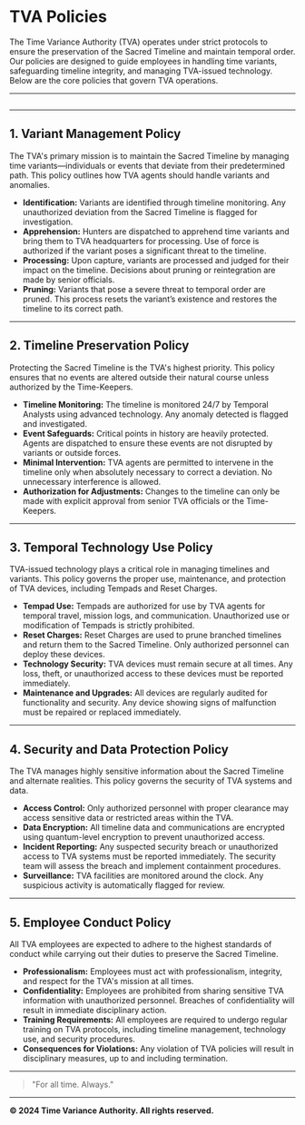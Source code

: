 # **TVA Policies**

The Time Variance Authority (TVA) operates under strict protocols to ensure the preservation of the Sacred Timeline and maintain temporal order. Our policies are designed to guide employees in handling time variants, safeguarding timeline integrity, and managing TVA-issued technology. Below are the core policies that govern TVA operations.

---

```{contents}
```

---

## **1. Variant Management Policy**

The TVA's primary mission is to maintain the Sacred Timeline by managing time variants—individuals or events that deviate from their predetermined path. This policy outlines how TVA agents should handle variants and anomalies.

- **Identification:** Variants are identified through timeline monitoring. Any unauthorized deviation from the Sacred Timeline is flagged for investigation.
- **Apprehension:** Hunters are dispatched to apprehend time variants and bring them to TVA headquarters for processing. Use of force is authorized if the variant poses a significant threat to the timeline.
- **Processing:** Upon capture, variants are processed and judged for their impact on the timeline. Decisions about pruning or reintegration are made by senior officials.
- **Pruning:** Variants that pose a severe threat to temporal order are pruned. This process resets the variant’s existence and restores the timeline to its correct path.

---

## **2. Timeline Preservation Policy**

Protecting the Sacred Timeline is the TVA's highest priority. This policy ensures that no events are altered outside their natural course unless authorized by the Time-Keepers.

- **Timeline Monitoring:** The timeline is monitored 24/7 by Temporal Analysts using advanced technology. Any anomaly detected is flagged and investigated.
- **Event Safeguards:** Critical points in history are heavily protected. Agents are dispatched to ensure these events are not disrupted by variants or outside forces.
- **Minimal Intervention:** TVA agents are permitted to intervene in the timeline only when absolutely necessary to correct a deviation. No unnecessary interference is allowed.
- **Authorization for Adjustments:** Changes to the timeline can only be made with explicit approval from senior TVA officials or the Time-Keepers.

---

## **3. Temporal Technology Use Policy**

TVA-issued technology plays a critical role in managing timelines and variants. This policy governs the proper use, maintenance, and protection of TVA devices, including Tempads and Reset Charges.

- **Tempad Use:** Tempads are authorized for use by TVA agents for temporal travel, mission logs, and communication. Unauthorized use or modification of Tempads is strictly prohibited.
- **Reset Charges:** Reset Charges are used to prune branched timelines and return them to the Sacred Timeline. Only authorized personnel can deploy these devices.
- **Technology Security:** TVA devices must remain secure at all times. Any loss, theft, or unauthorized access to these devices must be reported immediately.
- **Maintenance and Upgrades:** All devices are regularly audited for functionality and security. Any device showing signs of malfunction must be repaired or replaced immediately.

---

## **4. Security and Data Protection Policy**

The TVA manages highly sensitive information about the Sacred Timeline and alternate realities. This policy governs the security of TVA systems and data.

- **Access Control:** Only authorized personnel with proper clearance may access sensitive data or restricted areas within the TVA.
- **Data Encryption:** All timeline data and communications are encrypted using quantum-level encryption to prevent unauthorized access.
- **Incident Reporting:** Any suspected security breach or unauthorized access to TVA systems must be reported immediately. The security team will assess the breach and implement containment procedures.
- **Surveillance:** TVA facilities are monitored around the clock. Any suspicious activity is automatically flagged for review.

---

## **5. Employee Conduct Policy**

All TVA employees are expected to adhere to the highest standards of conduct while carrying out their duties to preserve the Sacred Timeline.

- **Professionalism:** Employees must act with professionalism, integrity, and respect for the TVA's mission at all times.
- **Confidentiality:** Employees are prohibited from sharing sensitive TVA information with unauthorized personnel. Breaches of confidentiality will result in immediate disciplinary action.
- **Training Requirements:** All employees are required to undergo regular training on TVA protocols, including timeline management, technology use, and security procedures.
- **Consequences for Violations:** Any violation of TVA policies will result in disciplinary measures, up to and including termination.

---

> "For all time. Always."

---

**© 2024 Time Variance Authority. All rights reserved.**

